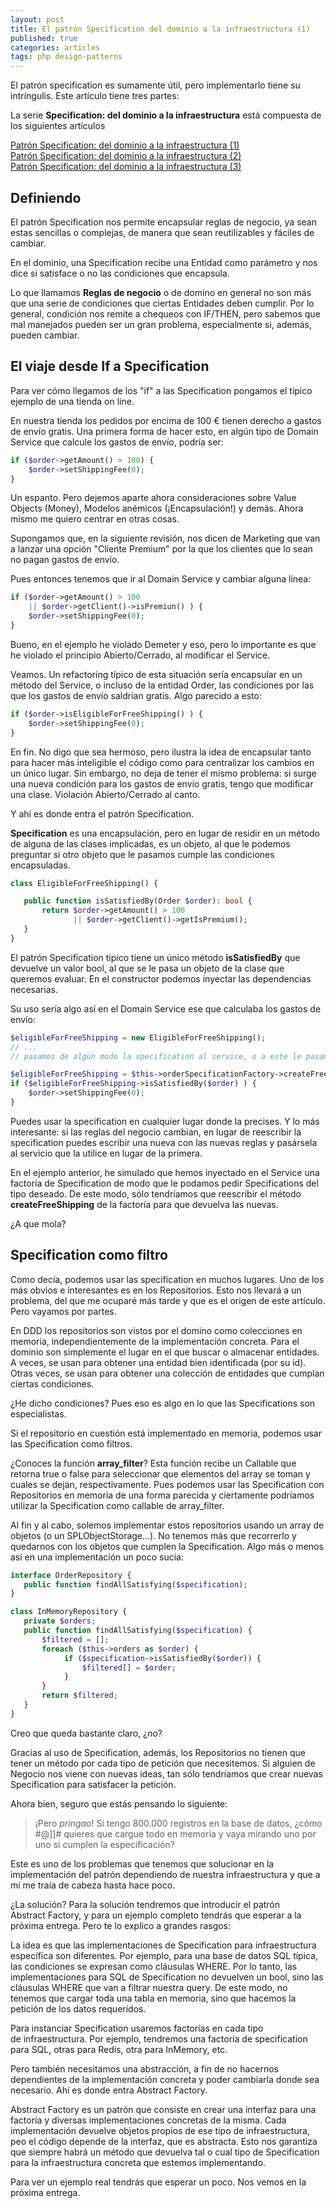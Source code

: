 ```yaml
---
layout: post
title: El patrón Specification del dominio a la infraestructura (1)
published: true
categories: articles
tags: php design-patterns
---
```


El patrón specification es sumamente útil, pero implementarlo tiene su intríngulis. Este artículo tiene tres partes:

La serie **Specification: del dominio a la infraestructura** está compuesta de los siguientes artículos

[Patrón Specification: del dominio a la infraestructura (1)](/patron-specification-del-dominio-a-la-infraestructura-1)  
[Patrón Specification: del dominio a la infraestructura (2)](/patron-specificacion-del-dominio-a-la-infraestructura-2)  
[Patrón Specification: del dominio a la infraestructura (3)](/patron-specification-del-dominio-a-la-infraestructura-3)

## Definiendo

El patrón Specification nos permite encapsular reglas de negocio, ya sean estas sencillas o complejas, de manera que sean reutilizables y fáciles de cambiar.

En el dominio, una Specification recibe una Entidad como parámetro y nos dice si satisface o no las condiciones que encapsula.

Lo que llamamos **Reglas de negocio** o de domino en general no son más que una serie de condiciones que ciertas Entidades deben cumplir. Por lo general, condición nos remite a chequeos con IF/THEN, pero sabemos que mal manejados pueden ser un gran problema, especialmente si, además, pueden cambiar.

## El viaje desde If a Specification

Para ver cómo llegamos de los "if" a las Specification pongamos el típico ejemplo de una tienda on line.

En nuestra tienda los pedidos por encima de 100 € tienen derecho a gastos de envío gratis. Una primera forma de hacer esto, en algún tipo de Domain Service que calcule los gastos de envío, podría ser:

```php
if ($order->getAmount() > 100) {
    $order->setShippingFee(0);
}
```

Un espanto. Pero dejemos aparte ahora consideraciones sobre Value Objects (Money), Modelos anémicos (¡Encapsulación!) y demás. Ahora mismo me quiero centrar en otras cosas.

Supongamos que, en la siguiente revisión, nos dicen de Marketing que van a lanzar una opción "Cliente Premium" por la que los clientes que lo sean no pagan gastos de envío.

Pues entonces tenemos que ir al Domain Service y cambiar alguna línea:

```php
if ($order->getAmount() > 100 
    || $order->getClient()->isPremiun() ) {
    $order->setShippingFee(0);
}
```

Bueno, en el ejemplo he violado Demeter y eso, pero lo importante es que he violado el principio Abierto/Cerrado, al modificar el Service.

Veamos. Un refactoring típico de esta situación sería encapsular en un método del Service, o incluso de la entidad Order, las condiciones por las que los gastos de envío saldrían gratis. Algo parecido a esto:

```php
if ($order->isEligibleForFreeShipping() ) {
    $order->setShippingFee(0);
}
```

En fin. No digo que sea hermoso, pero ilustra la idea de encapsular tanto para hacer más inteligible el código como para centralizar los cambios en un único lugar. Sin embargo, no deja de tener el mismo problema: si surge una nueva condición para los gastos de envío gratis, tengo que modificar una clase. Violación Abierto/Cerrado al canto.

Y ahí es donde entra el patrón Specification.

**Specification** es una encapsulación, pero en lugar de residir en un método de alguna de las clases implicadas, es un objeto, al que le podemos preguntar si otro objeto que le pasamos cumple las condiciones encapsuladas.

```php
class EligibleForFreeShipping() {

   public function isSatisfiedBy(Order $order): bool {
       return $order->getAmount() > 100 
              || $order->getClient()->getIsPremium();
   }
}
```

El patrón Specification típico tiene un único método **isSatisfiedBy** que devuelve un valor bool, al que se le pasa un objeto de la clase que queremos evaluar. En el constructor podemos inyectar las dependencias necesarias.

Su uso sería algo así en el Domain Service ese que calculaba los gastos de envío:

```php
$eligibleForFreeShipping = new EligibleForFreeShipping();
// ...
// pasamos de algún modo la specification al service, o a este le pasamos una factoría, que es lo que voy a ejemplificar aquí...

$eligibleForFreeShipping = $this->orderSpecificationFactory->createFreeShipping();
if ($eligibleForFreeShipping->isSatisfiedBy($order) ) {
    $order->setShippingFee(0);
}
```

Puedes usar la specification en cualquier lugar donde la precises. Y lo más interesante: si las reglas del negocio cambian, en lugar de reescribir la specification puedes escribir una nueva con las nuevas reglas y pasársela al servicio que la utilice en lugar de la primera.

En el ejemplo anterior, he simulado que hemos inyectado en el Service una factoría de Specification de modo que le podamos pedir Specifications del tipo deseado. De este modo, sólo tendríamos que reescribir el método **createFreeShipping** de la factoría para que devuelva las nuevas.

¿A que mola?

## Specification como filtro

Como decía, podemos usar las specification en muchos lugares. Uno de los más obvios e interesantes es en los Repositorios. Esto nos llevará a un problema, del que me ocuparé más tarde y que es el origen de este artículo. Pero vayamos por partes.

En DDD los repositorios son vistos por el domino como colecciones en memoria, independientemente de la implementación concreta. Para el dominio son simplemente el lugar en el que buscar o almacenar entidades. A veces, se usan para obtener una entidad bien identificada (por su id). Otras veces, se usan para obtener una colección de entidades que cumplan ciertas condiciones.

¿He dicho condiciones? Pues eso es algo en lo que las Specifications son especialistas.

Si el repositorio en cuestión está implementado en memoria, podemos usar las Specification como filtros.

¿Conoces la función **array_filter**? Esta función recibe un Callable que retorna true o false para seleccionar que elementos del array se toman y cuales se dejan, respectivamente. Pues podemos usar las Specification con Repositorios en memoria de una forma parecida y ciertamente podríamos utilizar la Specification como callable de array_filter.

Al fin y al cabo, solemos implementar estos repositorios usando un array de objetos (o un SPLObjectStorage...). No tenemos más que recorrerlo y quedarnos con los objetos que cumplen la Specification. Algo más o menos así en una implementación un poco sucia:

```php
interface OrderRepository {
   public function findAllSatisfying($specification);
}

class InMemoryRepository {
   private $orders;
   public function findAllSatisfying($specification) {
       $filtered = [];
       foreach ($this->orders as $order) {
            if ($specification->isSatisfiedBy($order)) {
                $filtered[] = $order;
            }
       }
       return $filtered;
   } 
}
```

Creo que queda bastante claro, ¿no?

Gracias al uso de Specification, además, los Repositorios no tienen que tener un método por cada tipo de petición que necesitemos. Si alguien de Negocio nos viene con nuevas ideas, tan sólo tendríamos que crear nuevas Specification para satisfacer la petición.

Ahora bien, seguro que estás pensando lo siguiente:
<blockquote>¡Pero <em>pringao</em>! Si tengo 800.000 registros en la base de datos, ¿cómo #@]]# quieres que cargue todo en memoria y vaya mirando uno por uno si cumplen la especificación?</blockquote>

Este es uno de los problemas que tenemos que solucionar en la implementación del patrón dependiendo de nuestra infraestructura y que a mí me traía de cabeza hasta hace poco.

¿La solución? Para la solución tendremos que introducir el patrón Abstract Factory, y para un ejemplo completo tendrás que esperar a la próxima entrega. Pero te lo explico a grandes rasgos:

La idea es que las implementaciones de Specification para infraestructura específica son diferentes. Por ejemplo, para una base de datos SQL típica, las condiciones se expresan como cláusulas WHERE. Por lo tanto, las implementaciones para SQL de Specification no devuelven un bool, sino las cláusulas WHERE que van a filtrar nuestra query. De este modo, no tenemos que cargar toda una tabla en memoria, sino que hacemos la petición de los datos requeridos.

Para instanciar Specification usaremos factorías en cada tipo de infraestructura. Por ejemplo, tendremos una factoría de specification para SQL, otras para Redis, otra para InMemory, etc.

Pero también necesitamos una abstracción, a fin de no hacernos dependientes de la implementación concreta y poder cambiarla donde sea necesario. Ahí es donde entra Abstract Factory.

Abstract Factory es un patrón que consiste en crear una interfaz para una factoría y diversas implementaciones concretas de la misma. Cada implementación devuelve objetos propios de ese tipo de infraestructura, peo el código depende de la interfaz, que es abstracta. Esto nos garantiza que siempre habrá un método que devuelva tal o cual tipo de Specification para la infraestructura concreta que estemos implementando.

Para ver un ejemplo real tendrás que esperar un poco. Nos vemos en la próxima entrega.
